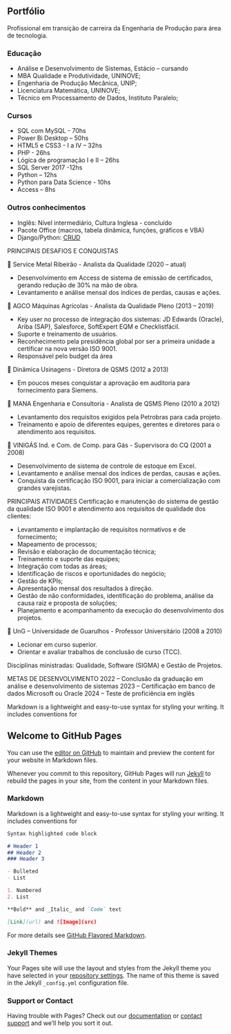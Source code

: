 ## Portfólio
Profissional em transição de carreira da Engenharia de Produção para área de tecnologia.

### Educação
- Análise e Desenvolvimento de Sistemas, Estácio – cursando
- MBA Qualidade e Produtividade, UNINOVE;
- Engenharia de Produção Mecânica, UNIP;
- Licenciatura Matemática, UNINOVE;
- Técnico em Processamento de Dados, Instituto Paralelo;

### Cursos
- SQL com MySQL - 70hs
- Power Bi Desktop – 50hs
- HTML5 e CSS3 - I a IV – 32hs
- PHP - 26hs
- Lógica de programação I e II – 26hs
- SQL Server 2017 -12hs
- Python – 12hs
- Python para Data Science - 10hs
- Access – 8hs

### Outros conhecimentos
- Inglês: Nível intermediário, Cultura Inglesa - concluído
- Pacote Office (macros, tabela dinâmica, funções, gráficos e VBA)
- Django/Python:  [CRUD](https://cursopythoncrudwebdesignemfoco.herokuapp.com/)



PRINCIPAIS DESAFIOS E CONQUISTAS

 Service Metal Ribeirão - Analista da Qualidade (2020 – atual)
- Desenvolvimento em Access de sistema de emissão de certificados, gerando redução de 30% na mão de obra.
- Levantamento e análise mensal dos índices de perdas, causas e ações.


 AGCO Máquinas Agrícolas - Analista da Qualidade Pleno (2013 – 2019)
- Key user no processo de integração dos sistemas: JD Edwards (Oracle), Ariba (SAP), Salesforce, SoftExpert EQM e Checklistfácil. 
- Suporte e treinamento de usuários.
- Reconhecimento pela presidência global por ser a primeira unidade a certificar na nova versão ISO 9001.  
- Responsável pelo budget da área

 Dinâmica Usinagens - Diretora de QSMS (2012 a 2013)
- Em poucos meses conquistar a aprovação em auditoria para fornecimento para Siemens.

 MANA Engenharia e Consultoria - Analista de QSMS Pleno (2010 a 2012)
- Levantamento dos requisitos exigidos pela Petrobras para cada projeto.
- Treinamento e apoio de diferentes equipes, gerentes e diretores para o atendimento aos requisitos.

 VINIGÁS Ind. e Com. de Comp. para Gás - Supervisora do CQ (2001 a 2008)
- Desenvolvimento de sistema de controle de estoque em Excel.
- Levantamento e análise mensal dos índices de perdas, causas e ações.
- Conquista da certificação ISO 9001, para iniciar a comercialização com grandes varejistas.

PRINCIPAIS ATIVIDADES
Certificação e manutenção do sistema de gestão da qualidade ISO 9001 e atendimento aos requisitos de qualidade dos clientes:

- Levantamento e implantação de requisitos normativos e de fornecimento;
- Mapeamento de processos;
- Revisão e elaboração de documentação técnica;
- Treinamento e suporte das equipes;
- Integração com todas as áreas;
- Identificação de riscos e oportunidades do negócio;
- Gestão de KPIs;
- Apresentação mensal dos resultados à direção. 
- Gestão de não conformidades, identificação do problema, análise da causa raiz e proposta de soluções; 
- Planejamento e acompanhamento da execução do desenvolvimento dos projetos.





 UnG – Universidade de Guarulhos - Professor Universitário (2008 a 2010)
- Lecionar em curso superior.
- Orientar e avaliar trabalhos de conclusão de curso (TCC).

Disciplinas ministradas: Qualidade, Software (SIGMA) e Gestão de Projetos.

METAS DE DESENVOLVIMENTO
2022 – Conclusão da graduação em análise e desenvolvimento de sistemas
2023 – Certificação em banco de dados Microsoft ou Oracle
2024 – Teste de proficiência em inglês



Markdown is a lightweight and easy-to-use syntax for styling your writing. It includes conventions for

## Welcome to GitHub Pages

You can use the [editor on GitHub](https://github.com/RobertaHauser/RobertaHauser/edit/main/README.md) to maintain and preview the content for your website in Markdown files.

Whenever you commit to this repository, GitHub Pages will run [Jekyll](https://jekyllrb.com/) to rebuild the pages in your site, from the content in your Markdown files.

### Markdown

Markdown is a lightweight and easy-to-use syntax for styling your writing. It includes conventions for

```markdown
Syntax highlighted code block

# Header 1
## Header 2
### Header 3

- Bulleted
- List

1. Numbered
2. List

**Bold** and _Italic_ and `Code` text

[Link](url) and ![Image](src)
```

For more details see [GitHub Flavored Markdown](https://guides.github.com/features/mastering-markdown/).

### Jekyll Themes

Your Pages site will use the layout and styles from the Jekyll theme you have selected in your [repository settings](https://github.com/RobertaHauser/RobertaHauser/settings). The name of this theme is saved in the Jekyll `_config.yml` configuration file.

### Support or Contact

Having trouble with Pages? Check out our [documentation](https://docs.github.com/categories/github-pages-basics/) or [contact support](https://support.github.com/contact) and we’ll help you sort it out.
